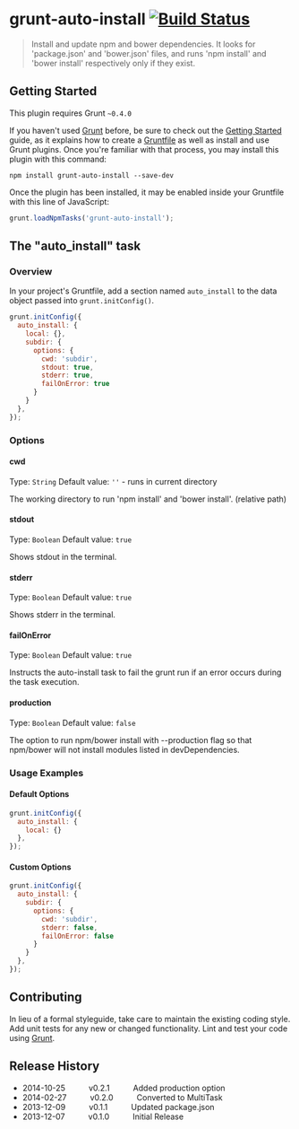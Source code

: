 # grunt-auto-install [![Build Status](https://travis-ci.org/Manabu-GT/grunt-auto-install.png?branch=master)](https://travis-ci.org/Manabu-GT/grunt-auto-install)

> Install and update npm and bower dependencies.
> It looks for 'package.json' and 'bower.json' files, and runs 'npm install' and 'bower install' respectively only if they exist.

## Getting Started
This plugin requires Grunt `~0.4.0`

If you haven't used [Grunt](http://gruntjs.com/) before, be sure to check out the [Getting Started](http://gruntjs.com/getting-started) guide, as it explains how to create a [Gruntfile](http://gruntjs.com/sample-gruntfile) as well as install and use Grunt plugins. Once you're familiar with that process, you may install this plugin with this command:

```shell
npm install grunt-auto-install --save-dev
```

Once the plugin has been installed, it may be enabled inside your Gruntfile with this line of JavaScript:

```js
grunt.loadNpmTasks('grunt-auto-install');
```

## The "auto_install" task

### Overview
In your project's Gruntfile, add a section named `auto_install` to the data object passed into `grunt.initConfig()`.

```js
grunt.initConfig({
  auto_install: {
    local: {},
    subdir: {
      options: {
        cwd: 'subdir',
        stdout: true,
        stderr: true,
        failOnError: true
      }
    }
  },
});
```

### Options

#### cwd
Type: `String`
Default value: `''` - runs in current directory

The working directory to run 'npm install' and 'bower install'. (relative path)

#### stdout
Type: `Boolean`
Default value: `true`

Shows stdout in the terminal.

#### stderr
Type: `Boolean`
Default value: `true`

Shows stderr in the terminal.

#### failOnError
Type: `Boolean`
Default value: `true`

Instructs the auto-install task to fail the grunt run if an error occurs during the task execution.

#### production
Type: `Boolean`
Default value: `false`

The option to run npm/bower install with --production flag so that npm/bower will not install modules listed in devDependencies.

### Usage Examples

#### Default Options

```js
grunt.initConfig({
  auto_install: {
    local: {}
  },
});
```

#### Custom Options

```js
grunt.initConfig({
  auto_install: {
    subdir: {
      options: {
        cwd: 'subdir',
        stderr: false,
        failOnError: false
      }
    }
  },
});
```

## Contributing
In lieu of a formal styleguide, take care to maintain the existing coding style. Add unit tests for any new or changed functionality. Lint and test your code using [Grunt](http://gruntjs.com/).

## Release History
 * 2014-10-25   v0.2.1   Added production option
 * 2014-02-27   v0.2.0   Converted to MultiTask
 * 2013-12-09   v0.1.1   Updated package.json
 * 2013-12-07   v0.1.0   Initial Release